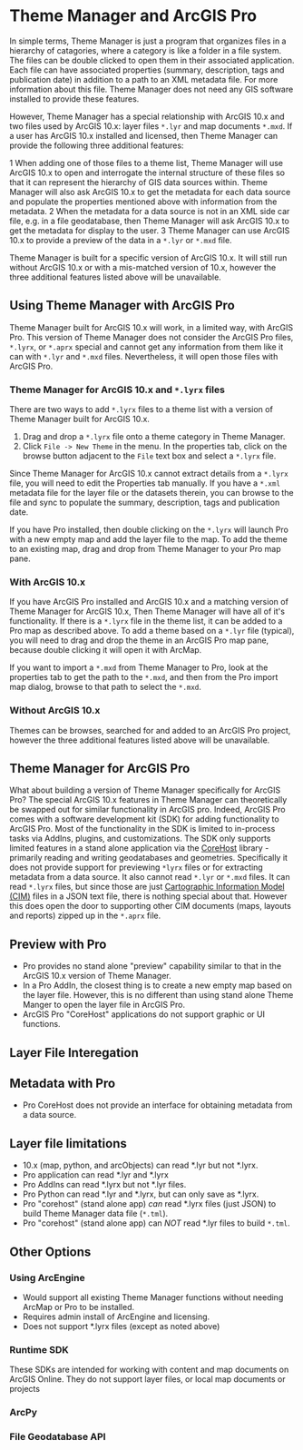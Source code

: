 # Theme Manager and ArcGIS Pro

In simple terms, Theme Manager is just a program that organizes files in a
hierarchy of catagories, where a category is like a folder in a file system.
The files can be double clicked to open them in their associated application.
Each file can have associated properties (summary, description, tags and
publication date) in addition to a path to an XML metadata file. For more
information about this file. Theme Manager does not need any GIS software
installed to provide these features.

However, Theme Manager has a special relationship with ArcGIS 10.x and two
files used by ArcGIS 10.x: layer files `*.lyr` and map documents `*.mxd`.
If a user has ArcGIS 10.x installed and licensed, then Theme Manager can
provide the following three additional features:

1 When adding one of those files to a theme list, Theme Manager will use
  ArcGIS 10.x to open and interrogate the internal structure of these files
  so that it can represent the hierarchy of GIS data sources within.  Theme
  Manager will also ask ArcGIS 10.x to get the metadata for each data source and
  populate the properties mentioned above with information from the metadata.
2 When the metadata for a data source is not in an XML side car file, e.g. in
  a file geodatabase, then Theme Manager will ask ArcGIS 10.x to get the
  metadata for display to the user.
3 Theme Manager can use ArcGIS 10.x to provide a preview of the data in
  a `*.lyr` or `*.mxd` file.

Theme Manager is built for a specific version of ArcGIS 10.x. It will still run
without ArcGIS 10.x or with a mis-matched version of 10.x, however the three
additional features listed above will be unavailable.

## Using Theme Manager with ArcGIS Pro

Theme Manager built for ArcGIS 10.x will work, in a limited way, with ArcGIS
Pro.  This version of Theme Manager does not consider the ArcGIS Pro files,
`*.lyrx`, or `*.aprx` special and cannot get any information from them like
it can with `*.lyr` and `*.mxd` files.  Nevertheless, it will open those files
with ArcGIS Pro.

### Theme Manager for ArcGIS 10.x and `*.lyrx` files

There are two ways to add `*.lyrx` files to a theme list with a version of
Theme Manager built for ArcGIS 10.x.

1) Drag and drop a `*.lyrx` file onto a theme category in Theme Manager.
2) Click `File -> New Theme` in the menu. In the properties tab, click on the
   browse button adjacent to the `File` text box and select a `*.lyrx` file.

Since Theme Manager for ArcGIS 10.x cannot extract details from a `*.lyrx` file,
you will need to edit the Properties tab manually.  If you have a `*.xml`
metadata file for the layer file or the datasets therein, you can browse to the
file and sync to populate the summary, description, tags and publication date.

If you have Pro installed, then double clicking on the `*.lyrx` will launch Pro
with a new empty map and add the layer file to the map. To add the theme to an
existing map, drag and drop from Theme Manager to your Pro map pane.

### With ArcGIS 10.x

If you have ArcGIS Pro installed and ArcGIS 10.x and a matching version of Theme
Manager for ArcGIS 10.x, Then Theme Manager will have all of it's functionality.
If there is a `*.lyrx` file in the theme list, it can be added to a Pro map as
described above. To add a theme based on a `*.lyr` file (typical), you will need
to drag and drop the theme in an ArcGIS Pro map pane, because double clicking it
will open it with ArcMap.

If you want to import a `*.mxd` from Theme Manager to Pro, look at the
properties tab to get the path to the `*.mxd`, and then from the Pro import
map dialog, browse to that path to select the `*.mxd`.

### Without ArcGIS 10.x

Themes can be browses, searched for and added to an ArcGIS Pro project,
however the three additional features listed above will be unavailable.

## Theme Manager for ArcGIS Pro

What about building a version of Theme Manager specifically for ArcGIS Pro?
The special ArcGIS 10.x features in Theme Manager can theoretically be swapped
out for similar functionality in ArcGIS pro. Indeed, ArcGIS Pro comes with a
software development kit (SDK) for adding functionality to ArcGIS Pro. Most of the functionality in the SDK is limited to in-process tasks via AddIns, plugins,
and customizations. The SDK only supports limited features in a stand alone
application via the [CoreHost](https://github.com/esri/arcgis-pro-sdk/wiki/proconcepts-CoreHost)
library - primarily reading and writing geodatabases and geometries.
Specifically it does not provide support for previewing `*lyrx` files or
for extracting metadata from a data source. It also cannot read `*.lyr`
or `*.mxd` files.  It can read `*.lyrx` files, but since those are just
[Cartographic Information Model (CIM)](https://github.com/Esri/cim-spec) files in a JSON text file, there is nothing special about that.  However this does
open the door to supporting other CIM documents (maps, layouts and reports)
zipped up in the `*.aprx` file.

## Preview with Pro

* Pro provides no stand alone "preview" capability similar to that in
  the ArcGIS 10.x version of Theme Manager.
* In a Pro AddIn, the closest thing is to create a new empty map based on
  the layer file. However, this is no different than using stand alone Theme
  Manger to open the layer file in ArcGIS Pro.
* ArcGIS Pro "CoreHost" applications do not support graphic or UI functions.

## Layer File Interegation
## Metadata with Pro

* Pro CoreHost does not provide an interface for obtaining metadata from a
  data source.


## Layer file limitations

* 10.x (map, python, and arcObjects) can read *.lyr but not *.lyrx.
* Pro application can read *.lyr and *.lyrx
* Pro AddIns can read *.lyrx but not *.lyr files.
* Pro Python can read *.lyr and *.lyrx, but can only save as *.lyrx.
* Pro "corehost" (stand alone app) _can_ read *.lyrx files (just JSON) to build
  Theme Manager data file (`*.tml`).
* Pro "corehost" (stand alone app) can _NOT_ read *.lyr files to build `*.tml`.

## Other Options

### Using ArcEngine

* Would support all existing Theme Manager functions without needing ArcMap
  or Pro to be installed.
* Requires admin install of ArcEngine and licensing.
* Does not support *.lyrx files (except as noted above)

### Runtime SDK

These SDKs are intended for working with content and map documents on ArcGIS
Online. They do not support layer files, or local map documents or projects

### ArcPy

### File Geodatabase API
